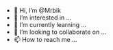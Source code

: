 - 👋 Hi, I’m @Mrbik
- 👀 I’m interested in ...
- 🌱 I’m currently learning ...
- 💞️ I’m looking to collaborate on ...
- 📫 How to reach me ...

<!---
Mrbik/Mrbik is a ✨ special ✨ repository because its `README.md` (this file) appears on your GitHub profile.
You can click the Preview link to take a look at your changes.
--->
